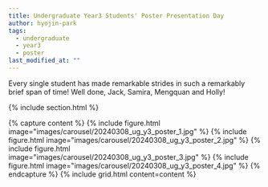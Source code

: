 ```yaml
---
title: Undergraduate Year3 Students' Poster Presentation Day
author: hyojin-park
tags:
  - undergraduate
  - year3
  - poster
last_modified_at: ""
---
```

Every single student has made remarkable strides in such a remarkably brief span of time! <be>
Well done, Jack, Samira, Mengquan and Holly!

{% include section.html %}

{% capture content %}
{% include figure.html image="images/carousel/20240308_ug_y3_poster_1.jpg" %}
{% include figure.html image="images/carousel/20240308_ug_y3_poster_2.jpg" %}
{% include figure.html image="images/carousel/20240308_ug_y3_poster_3.jpg" %}
{% include figure.html image="images/carousel/20240308_ug_y3_poster_4.jpg" %}
{% endcapture %}
{% include grid.html content=content %}
